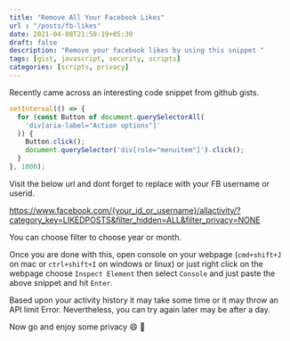 ```yaml
---
title: "Remove All Your Facebook Likes"
url : "/posts/fb-likes"
date: 2021-04-08T21:50:19+05:30
draft: false
description: "Remove your facebook likes by using this snippet "
tags: [gist, javascript, security, scripts]
categories: [scripts, privacy]
---
```


Recently came across an interesting code snippet from github gists.

```js
setInterval(() => {
  for (const Button of document.querySelectorAll(
    'div[aria-label="Action options"]'
  )) {
    Button.click();
    document.querySelector('div[role="menuitem"]').click();
  }
}, 1000);
```

Visit the below url and dont forget to replace with your FB username or userid.

https://www.facebook.com/{your_id_or_username}/allactivity/?category_key=LIKEDPOSTS&filter_hidden=ALL&filter_privacy=NONE

You can choose filter to choose year or month.

Once you are done with this, open console on your webpage (`cmd+shift+J` on mac or `ctrl+shift+I` on windows or linux) or just right click on the webpage choose `Inspect Element` then select `Console` and just paste the above snippet and hit `Enter`.

Based upon your activity history it may take some time or it may throw an API limit Error. Nevertheless, you can try again later may be after a day.

Now go and enjoy some privacy :smile: :tada:

